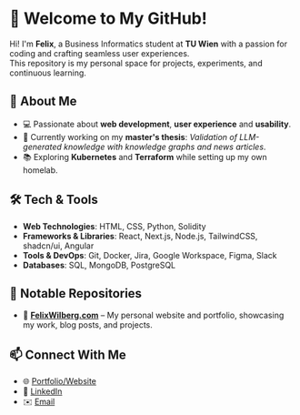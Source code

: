 # 🌟 Welcome to My GitHub!

Hi! I'm **Felix**, a Business Informatics student at **TU Wien** with a passion for coding and crafting seamless user experiences.  
This repository is my personal space for projects, experiments, and continuous learning.

## 🚀 About Me
- 💻 Passionate about **web development**, **user experience** and **usability**.
- 🎯 Currently working on my **master's thesis**: *Validation of LLM-generated knowledge with knowledge graphs and news articles*.
- 📚 Exploring **Kubernetes** and **Terraform** while setting up my own homelab.

## 🛠️ Tech & Tools
- **Web Technologies**: HTML, CSS, Python, Solidity
- **Frameworks & Libraries**: React, Next.js, Node.js, TailwindCSS, shadcn/ui, Angular
- **Tools & DevOps**: Git, Docker, Jira, Google Workspace, Figma, Slack
- **Databases**: SQL, MongoDB, PostgreSQL

## 📂 Notable Repositories
- 🔹 **[FelixWilberg.com](https://felixwilberg.com)** – My personal website and portfolio, showcasing my work, blog posts, and projects.

## 📫 Connect With Me
- 🌐 [Portfolio/Website](https://felixwilberg.com)
- 🔗 [LinkedIn](https://www.linkedin.com/in/felix-wilberg/)
- ✉️ [Email](mailto:felix@felixwilberg.com)  
